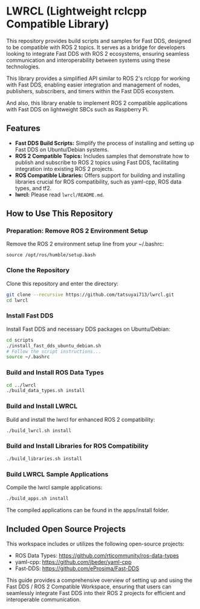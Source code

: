 # LWRCL (Lightweight rclcpp Compatible Library) 

This repository provides build scripts and samples for Fast DDS, designed to be compatible with ROS 2 topics. It serves as a bridge for developers looking to integrate Fast DDS with ROS 2 ecosystems, ensuring seamless communication and interoperability between systems using these technologies.

This library provides a simplified API similar to ROS 2's rclcpp for working with Fast DDS, enabling easier integration and management of nodes, publishers, subscribers, and timers within the Fast DDS ecosystem.

And also, this library enable to implement ROS 2 compatible applications with Fast DDS on lightweight SBCs such as Raspberry Pi.

## Features

- **Fast DDS Build Scripts:** Simplify the process of installing and setting up Fast DDS on Ubuntu/Debian systems.
- **ROS 2 Compatible Topics:** Includes samples that demonstrate how to publish and subscribe to ROS 2 topics using Fast DDS, facilitating integration into existing ROS 2 projects.
- **ROS Compatible Libraries:** Offers support for building and installing libraries crucial for ROS compatibility, such as yaml-cpp, ROS data types, and tf2.
- **lwrcl:** Please read `lwrcl/README.md`.

## How to Use This Repository

### Preparation: Remove ROS 2 Environment Setup

Remove the ROS 2 environment setup line from your ~/.bashrc:

```
source /opt/ros/humble/setup.bash
```

### Clone the Repository

Clone this repository and enter the directory:

```bash
git clone --recursive https://github.com/tatsuyai713/lwrcl.git
cd lwrcl
```


### Install Fast DDS

Install Fast DDS and necessary DDS packages on Ubuntu/Debian:

```bash
cd scripts
./install_fast_dds_ubuntu_debian.sh
# Follow the script instructions...
source ~/.bashrc
```

### Build and Install ROS Data Types

```bash
cd ../lwrcl
./build_data_types.sh install
```

### Build and Install LWRCL

Build and install the lwrcl for enhanced ROS 2 compatibility:

```bash
./build_lwrcl.sh install
```

### Build and Install Libraries for ROS Compatibility

```bash
./build_libraries.sh install
```

### Build LWRCL Sample Applications

Compile the lwrcl sample applications:

```bash
./build_apps.sh install
```

The compiled applications can be found in the apps/install folder.

## Included Open Source Projects

This workspace includes or utilizes the following open-source projects:

- ROS Data Types: https://github.com/rticommunity/ros-data-types
- yaml-cpp: https://github.com/jbeder/yaml-cpp
- Fast-DDS: https://github.com/eProsima/Fast-DDS

This guide provides a comprehensive overview of setting up and using the Fast DDS / ROS 2 Compatible Workspace, ensuring that users can seamlessly integrate Fast DDS into their ROS 2 projects for efficient and interoperable communication.

